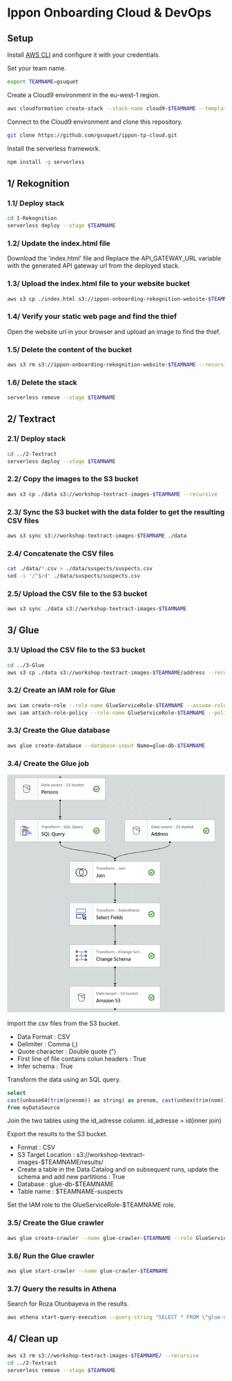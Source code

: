 # Ippon Onboarding Cloud & DevOps

## Setup
Install [AWS CLI](https://docs.aws.amazon.com/cli/latest/userguide/getting-started-install.html ) and configure it with your credentials.

Set your team name.
```bash
export TEAMNAME=gsuquet
```

Create a Cloud9 environment in the eu-west-1 region.
```bash
aws cloudformation create-stack --stack-name cloud9-$TEAMNAME --template-body file://cloud9.yml --parameters ParameterKey=TeamName,ParameterValue=$TEAMNAME --region eu-west-1
```

Connect to the Cloud9 environment and clone this repository.
```bash
git clone https://github.com/gsuquet/ippon-tp-cloud.git
```

Install the serverless framework.
```bash
npm install -g serverless
```

## 1/ Rekognition
### 1.1/ Deploy stack
```bash
cd 1-Rekognition
serverless deploy --stage $TEAMNAME
```

### 1.2/ Update the index.html file
Download the 'index.html' file and Replace the API_GATEWAY_URL variable with the generated API gateway url from the deployed stack.

### 1.3/ Upload the index.html file to your website bucket
```bash
aws s3 cp ./index.html s3://ippon-onboarding-rekognition-website-$TEAMNAME
```

### 1.4/ Verify your static web page and find the thief
Open the website url in your browser and upload an image to find the thief.

### 1.5/ Delete the content of the bucket
```bash
aws s3 rm s3://ippon-onboarding-rekognition-website-$TEAMNAME --recursive
```

### 1.6/ Delete the stack
```bash
serverless remove --stage $TEAMNAME
```

## 2/ Textract
### 2.1/ Deploy stack
```bash
cd ../2-Textract
serverless deploy --stage $TEAMNAME
```

### 2.2/ Copy the images to the S3 bucket
```bash
aws s3 cp ./data s3://workshop-textract-images-$TEAMNAME --recursive
```

### 2.3/ Sync the S3 bucket with the data folder to get the resulting CSV files
```bash
aws s3 sync s3://workshop-textract-images-$TEAMNAME ./data
```

### 2.4/ Concatenate the CSV files
```bash
cat ./data/*.csv > ./data/suspects/suspects.csv
sed -i '/^$/d' ./data/suspects/suspects.csv
```

### 2.5/ Upload the CSV file to the S3 bucket
```bash
aws s3 sync ./data s3://workshop-textract-images-$TEAMNAME
```

## 3/ Glue
### 3.1/ Upload the CSV file to the S3 bucket
```bash
cd ../3-Glue
aws s3 cp ./data s3://workshop-textract-images-$TEAMNAME/address --recursive
```

### 3.2/ Create an IAM role for Glue
```bash
aws iam create-role --role-name GlueServiceRole-$TEAMNAME --assume-role-policy-document file://glue-role.json
aws iam attach-role-policy --role-name GlueServiceRole-$TEAMNAME --policy-arn arn:aws:iam::aws:policy/service-role/AWSGlueServiceRole
```

### 3.3/ Create the Glue database
```bash
aws glue create-database --database-input Name=glue-db-$TEAMNAME
```

### 3.4/ Create the Glue job
![Glue job](./3-Glue/images/glue-job.png)

Import the csv files from the S3 bucket.
- Data Format : CSV
- Delimiter : Comma (,)
- Quote character : Double quote (")
- First line of file contains colun headers : True
- Infer schema : True

Transform the data using an SQL query.
```sql
select
cast(unbase64(trim(prenom)) as string) as prenom, cast(unhex(trim(nom)) as string) as nom, trim(id_adresse) as id_adresse
from myDataSource
```

Join the two tables using the id_adresse column.
id_adresse = id(inner join)

Export the results to the S3 bucket.
- Format : CSV
- S3 Target Location : s3://workshop-textract-images-$TEAMNAME/results/
- Create a table in the Data Catalog and on subsequent runs, update the schema and add new partitions : True
- Database : glue-db-$TEAMNAME
- Table name : $TEAMNAME-suspects

Set the IAM role to the GlueServiceRole-$TEAMNAME role.

### 3.5/ Create the Glue crawler
```bash
aws glue create-crawler --name glue-crawler-$TEAMNAME --role GlueServiceRole-$TEAMNAME --database-name glue-db-$TEAMNAME --targets S3Targets=[{Path=s3://workshop-textract-images-$TEAMNAME/results/}]
```

### 3.6/ Run the Glue crawler
```bash
aws glue start-crawler --name glue-crawler-$TEAMNAME
```

### 3.7/ Query the results in Athena
Search for Roza Otunbayeva in the results.
```bash
aws athena start-query-execution --query-string "SELECT * FROM \"glue-db-$TEAMNAME\".\"results\" WHERE \"Name\" = 'Roza'" --result-configuration OutputLocation=s3://workshop-textract-images-$TEAMNAME/query-results/
```


## 4/ Clean up
```bash
aws s3 rm s3://workshop-textract-images-$TEAMNAME/ --recursive
cd ../2-Textract
serverless remove --stage $TEAMNAME
```
